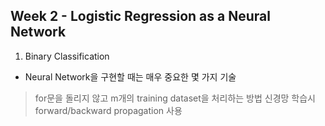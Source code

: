 
## Week 2 - Logistic Regression as a Neural Network

1. Binary Classification
 - Neural Network을 구현할 때는 매우 중요한 몇 가지 기술
  > for문을 돌리지 않고 m개의 training dataset을 처리하는 방법
  > 신경망 학습시 forward/backward propagation 사용  
